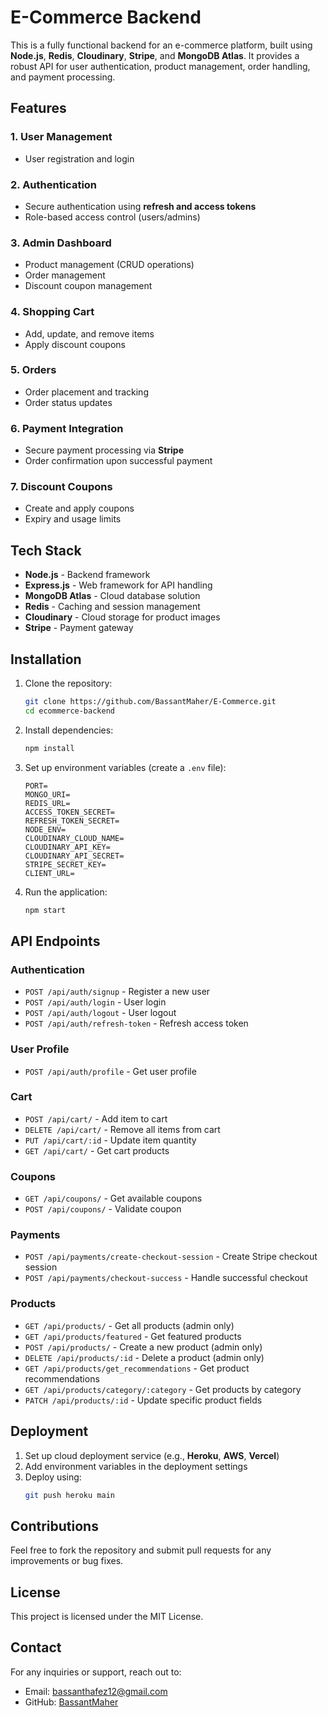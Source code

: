 # E-Commerce Backend

This is a fully functional backend for an e-commerce platform, built using **Node.js**, **Redis**, **Cloudinary**, **Stripe**, and **MongoDB Atlas**. It provides a robust API for user authentication, product management, order handling, and payment processing.

## Features

### 1. User Management
- User registration and login

### 2. Authentication
- Secure authentication using **refresh and access tokens**
- Role-based access control (users/admins)

### 3. Admin Dashboard
- Product management (CRUD operations)
- Order management
- Discount coupon management

### 4. Shopping Cart
- Add, update, and remove items
- Apply discount coupons

### 5. Orders
- Order placement and tracking
- Order status updates

### 6. Payment Integration
- Secure payment processing via **Stripe**
- Order confirmation upon successful payment

### 7. Discount Coupons
- Create and apply coupons
- Expiry and usage limits

## Tech Stack

- **Node.js** - Backend framework
- **Express.js** - Web framework for API handling
- **MongoDB Atlas** - Cloud database solution
- **Redis** - Caching and session management
- **Cloudinary** - Cloud storage for product images
- **Stripe** - Payment gateway

## Installation

1. Clone the repository:
   ```bash
   git clone https://github.com/BassantMaher/E-Commerce.git
   cd ecommerce-backend
   ```

2. Install dependencies:
   ```bash
   npm install
   ```

3. Set up environment variables (create a `.env` file):
   ```env
   PORT=
   MONGO_URI=
   REDIS_URL=
   ACCESS_TOKEN_SECRET=
   REFRESH_TOKEN_SECRET=
   NODE_ENV=
   CLOUDINARY_CLOUD_NAME=
   CLOUDINARY_API_KEY=
   CLOUDINARY_API_SECRET=
   STRIPE_SECRET_KEY=
   CLIENT_URL=
   ```

4. Run the application:
   ```bash
   npm start
   ```

## API Endpoints

### Authentication
- `POST /api/auth/signup` - Register a new user
- `POST /api/auth/login` - User login
- `POST /api/auth/logout` - User logout
- `POST /api/auth/refresh-token` - Refresh access token

### User Profile
- `POST /api/auth/profile` - Get user profile

### Cart
- `POST /api/cart/` - Add item to cart
- `DELETE /api/cart/` - Remove all items from cart
- `PUT /api/cart/:id` - Update item quantity
- `GET /api/cart/` - Get cart products

### Coupons
- `GET /api/coupons/` - Get available coupons
- `POST /api/coupons/` - Validate coupon

### Payments
- `POST /api/payments/create-checkout-session` - Create Stripe checkout session
- `POST /api/payments/checkout-success` - Handle successful checkout

### Products
- `GET /api/products/` - Get all products (admin only)
- `GET /api/products/featured` - Get featured products
- `POST /api/products/` - Create a new product (admin only)
- `DELETE /api/products/:id` - Delete a product (admin only)
- `GET /api/products/get_recommendations` - Get product recommendations
- `GET /api/products/category/:category` - Get products by category
- `PATCH /api/products/:id` - Update specific product fields

## Deployment

1. Set up cloud deployment service (e.g., **Heroku**, **AWS**, **Vercel**)
2. Add environment variables in the deployment settings
3. Deploy using:
   ```bash
   git push heroku main
   ```

## Contributions

Feel free to fork the repository and submit pull requests for any improvements or bug fixes.

## License

This project is licensed under the MIT License.

## Contact

For any inquiries or support, reach out to:
- Email: bassanthafez12@gmail.com
- GitHub: [BassantMaher](https://github.com/BassantMaher)

